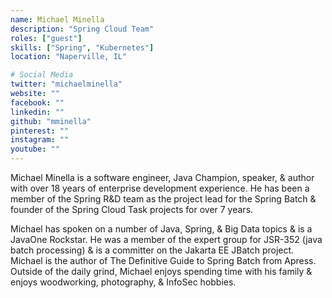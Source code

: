 ```yaml
---
name: Michael Minella
description: "Spring Cloud Team"
roles: ["guest"]
skills: ["Spring", "Kubernetes"]
location: "Naperville, IL"

# Social Media
twitter: "michaelminella"
website: ""
facebook: ""
linkedin: ""
github: "mminella"
pinterest: ""
instagram: ""
youtube: ""
---
```

<!-- markdownlint-disable MD041-->
Michael Minella is a software engineer, Java Champion, speaker, & author with over 18 years of enterprise development experience. He has been a member of the Spring R&D team as the project lead for the Spring Batch & founder of the Spring Cloud Task projects for over 7 years.

Michael has spoken on a number of Java, Spring, & Big Data topics & is a JavaOne Rockstar. He was a member of the expert group for JSR-352 (java batch processing) & is a committer on the Jakarta EE JBatch project. Michael is the author of The Definitive Guide to Spring Batch from Apress. Outside of the daily grind, Michael enjoys spending time with his family & enjoys woodworking, photography, & InfoSec hobbies.
